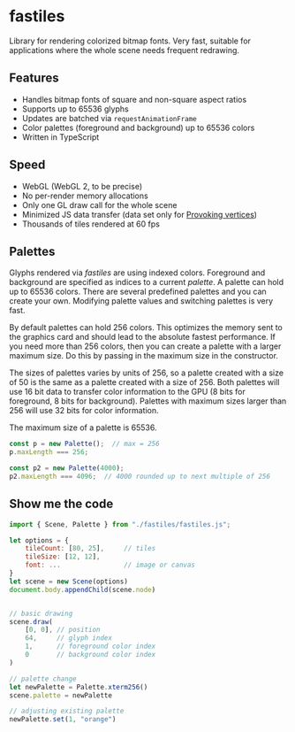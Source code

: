 # fastiles

Library for rendering colorized bitmap fonts. Very fast, suitable for applications where the whole scene needs frequent redrawing.

## Features

  - Handles bitmap fonts of square and non-square aspect ratios
  - Supports up to 65536 glyphs
  - Updates are batched via `requestAnimationFrame`
  - Color palettes (foreground and background) up to 65536 colors
  - Written in TypeScript

## Speed

  - WebGL (WebGL 2, to be precise)
  - No per-render memory allocations
  - Only one GL draw call for the whole scene
  - Minimized JS data transfer (data set only for [Provoking vertices](https://www.khronos.org/opengl/wiki/Primitive#Provoking_vertex))
  - Thousands of tiles rendered at 60 fps

## Palettes

Glyphs rendered via *fastiles* are using indexed colors. Foreground and background are specified as indices to a current *palette*. A palette can hold up to 65536 colors. There are several predefined palettes and you can create your own. Modifying palette values and switching palettes is very fast.

By default palettes can hold 256 colors.  This optimizes the memory sent to the graphics card and should lead to the absolute fastest performance.  If you need more than 256 colors, then you can create a palette with a larger maximum size.  Do this by passing in the maximum size in the constructor.  

The sizes of palettes varies by units of 256, so a palette created with a size of 50 is the same as a palette created with a size of 256.  Both palettes will use 16 bit data to transfer color information to the GPU (8 bits for foreground, 8 bits for background).  Palettes with maximum sizes larger than 256 will use 32 bits for color information.

The maximum size of a palette is 65536.

```js
const p = new Palette();  // max = 256
p.maxLength === 256;

const p2 = new Palette(4000);
p2.maxLength === 4096;  // 4000 rounded up to next multiple of 256
```

## Show me the code

```js
import { Scene, Palette } from "./fastiles/fastiles.js";

let options = {
	tileCount: [80, 25],     // tiles
	tileSize: [12, 12],
	font: ...                // image or canvas
}
let scene = new Scene(options)
document.body.appendChild(scene.node)


// basic drawing
scene.draw(
	[0, 0], // position
	64,     // glyph index
	1,      // foreground color index
	0       // background color index
)

// palette change
let newPalette = Palette.xterm256()
scene.palette = newPalette

// adjusting existing palette
newPalette.set(1, "orange")
```

